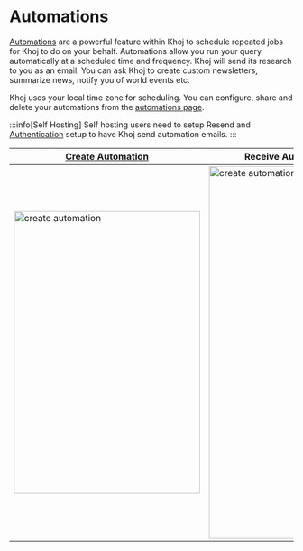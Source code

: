 # Automations

[Automations](https://app.khoj.dev/automations) are a powerful feature within Khoj to schedule repeated jobs for Khoj to do on your behalf. Automations allow you run your query automatically at a scheduled time and frequency. Khoj will send its research to you as an email.
You can ask Khoj to create custom newsletters, summarize news, notify you of world events etc.

Khoj uses your local time zone for scheduling. You can configure, share and delete your automations from the [automations page](https://app.khoj.dev/automations).

:::info[Self Hosting]
Self hosting users need to setup Resend and [Authentication](/advanced/authentication) setup to have Khoj send automation emails.
:::

| [Create Automation](https://app.khoj.dev/automations?subject=Weekly%20Newsletter&query=Compile%20a%20message%20including:%201.%20A%20recap%20of%20news%20from%20last%20week%202.%20An%20at-home%20workout%20I%20can%20do%20before%20work%203.%20A%20quote%20to%20inspire%20me%20for%20the%20week%20ahead&crontime=00%209%20*%20*%201) | Receive Automation Email |
|--------|-------|
| <img src="/img/khoj_create_automation.png" alt="create automation" width="330" height="500" /> | <img src="/img/khoj_automation_email.png" alt="create automation" width="330" height="660" /> |
